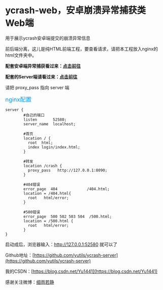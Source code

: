 # ycrash-web，安卓崩溃异常捕获类Web端

用于展示ycrash安卓端提交的崩溃异常信息

前后端分离，这儿是纯HTML前端工程，要查看请求，请把本工程放入nginx的html文件夹中。

**配套安卓端异常捕获看过来：[点击前往](https://github.com/yutils/ycrash)**

**配套的Server端请看过来：[点击前往](https://github.com/yutils/ycrash-server)**

请把 proxy_pass 指向 server 端

<font color=#0099ff size=4 >nginx配置</font>
``` 
server {
        #自己的端口
        listen       52580;
        server_name  localhost;

        #首页
        location / {
          root  html;
          index login/index.html;
        }
 		
        #转发
        location /crash {
          proxy_pass   http://127.0.0.1:8090;
        }
 		
        #404错误
        error_page  404				/404.html;
        location = /404.html{
          root   html/error;
        }
 		
        #500错误
        error_page  500 502 503 504  /500.html;
        location = /500.html {
          root   html/error;
        }
}
```

启动成后，浏览器输入：http://127.0.0.1:52580 就可以了


Github地址：[https://github.com/yutils/ycrash-server](https://github.com/yutils/ycrash-server)

我的CSDN：[https://blog.csdn.net/Yu1441](https://blog.csdn.net/Yu1441)

感谢关注微博：[细雨若静](https://weibo.com/32005200)
